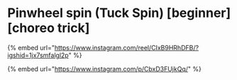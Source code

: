 # Pinwheel spin (Tuck Spin) \[beginner] \[choreo trick]

{% embed url="https://www.instagram.com/reel/CIxB9HRhDFB/?igshid=1jx7smfalgl2p" %}

{% embed url="https://www.instagram.com/p/CbxD3FUjkQq/" %}
